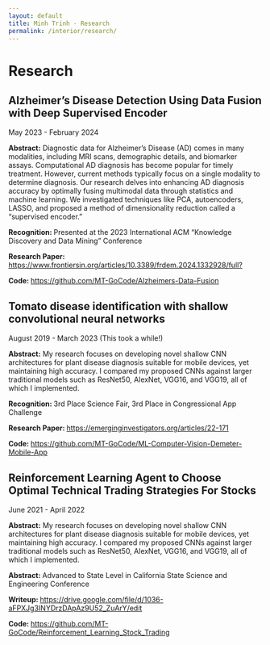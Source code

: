 ```yaml
---
layout: default
title: Minh Trinh - Research
permalink: /interior/research/
---
```


# Research

<div class="card">
  <div class="card-header">
    <div>
      <h2>Alzheimer’s Disease Detection Using Data Fusion with Deep Supervised Encoder</h2>
    </div>
    <div>
      <p class="time">May 2023 - February 2024</p>
    </div>
  </div>
  <div class="card-content">
    <p><b>Abstract:</b> Diagnostic data for Alzheimer’s Disease (AD) comes in many modalities, including MRI scans, demographic details, and biomarker assays. Computational AD diagnosis has become popular for timely treatment. However, current methods typically focus on a single modality to determine diagnosis.
Our research delves into enhancing AD diagnosis accuracy by optimally fusing multimodal data through statistics and machine learning. We investigated techniques like PCA, autoencoders, LASSO, and proposed a method of dimensionality reduction called a “supervised encoder.”</p>

<p> <b>Recognition: </b> Presented at the 2023 International ACM “Knowledge Discovery and Data Mining” Conference </p>
<p> <b>Research Paper: </b> <a target="_blank" href = "https://www.frontiersin.org/articles/10.3389/frdem.2024.1332928/full?" >https://www.frontiersin.org/articles/10.3389/frdem.2024.1332928/full?</a> </p>
<p> <b>Code: </b> <a target="_blank" href = "https://github.com/MT-GoCode/Alzheimers-Data-Fusion" >https://github.com/MT-GoCode/Alzheimers-Data-Fusion</a> </p>
  </div>
</div>

<div class="card">
  <div class="card-header">
    <div>
      <h2>Tomato disease identification with shallow convolutional neural networks</h2>
    </div>
    <div>
      <p class="time">August 2019 - March 2023 (This took a while!)</p>
    </div>
  </div>
  <div class="card-content">
    <p><b>Abstract:</b> My research focuses on developing novel shallow CNN architectures for plant disease diagnosis suitable for mobile devices, yet maintaining high accuracy. I compared my proposed CNNs against larger traditional models such as ResNet50, AlexNet, VGG16, and VGG19, all of which I implemented.
</p>

<p> <b>Recognition: </b> 3rd Place Science Fair, 3rd Place in Congressional App Challenge  </p>
<p> <b>Research Paper: </b> <a target="_blank" href = "https://emerginginvestigators.org/articles/22-171" >https://emerginginvestigators.org/articles/22-171</a> </p>
<p> <b>Code: </b> <a target="_blank" href = "https://github.com/MT-GoCode/ML-Computer-Vision-Demeter-Mobile-App" >https://github.com/MT-GoCode/ML-Computer-Vision-Demeter-Mobile-App</a> </p>
  </div>
</div>

<div class="card">
  <div class="card-header">
    <div>
      <h2>Reinforcement Learning Agent to Choose Optimal Technical Trading Strategies For Stocks</h2>
    </div>
    <div>
      <p class="time">June 2021 - April 2022</p>
    </div>
  </div>
  <div class="card-content">
    <p><b>Abstract:</b> My research focuses on developing novel shallow CNN architectures for plant disease diagnosis suitable for mobile devices, yet maintaining high accuracy. I compared my proposed CNNs against larger traditional models such as ResNet50, AlexNet, VGG16, and VGG19, all of which I implemented.
</p>

<p> <b>Abstract: </b> Advanced to State Level in California State Science and Engineering Conference  </p>
<p> <b>Writeup: </b> <a target="_blank" href = "https://drive.google.com/file/d/1036-aFPXJg3INYDrzDApAz9U52_ZuArY/edit" >https://drive.google.com/file/d/1036-aFPXJg3INYDrzDApAz9U52_ZuArY/edit</a> </p>
<p> <b>Code: </b> <a target="_blank" href = "https://github.com/MT-GoCode/Reinforcement_Learning_Stock_Trading" >https://github.com/MT-GoCode/Reinforcement_Learning_Stock_Trading</a> </p>
  </div>
</div>
